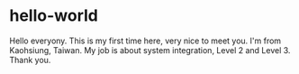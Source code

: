 # hello-world
Hello everyony. This is my first time here, very nice to meet you.
I'm from Kaohsiung, Taiwan.
My job is about system integration, Level 2 and Level 3.
Thank you.
